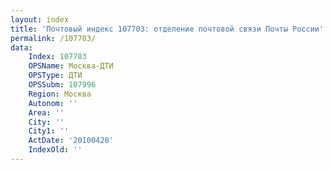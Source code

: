 ```yaml
---
layout: index
title: 'Почтовый индекс 107703: отделение почтовой связи Почты России'
permalink: /107703/
data:
    Index: 107703
    OPSName: Москва-ДТИ
    OPSType: ДТИ
    OPSSubm: 107996
    Region: Москва
    Autonom: ''
    Area: ''
    City: ''
    City1: ''
    ActDate: '20100428'
    IndexOld: ''
---
```

